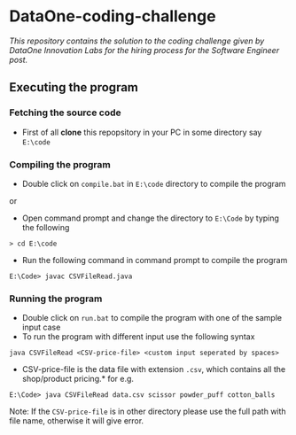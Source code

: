 # DataOne-coding-challenge
*This repository contains the solution to the coding challenge given by DataOne Innovation Labs for the hiring process for the Software Engineer post.*

## Executing the program

### Fetching the source code
* First of all **clone** this repopsitory in your PC in some directory say `E:\code`

### Compiling the program
* Double click on `compile.bat` in `E:\code` directory to compile the program

or
* Open command prompt and change the directory to `E:\Code` by typing the following
````
> cd E:\code
````
* Run the following command in command prompt to compile the program
````
E:\Code> javac CSVFileRead.java
````

### Running the program
* Double click on `run.bat` to compile the program with one of the sample input case
* To run the program with different input use the following syntax
````
java CSVFileRead <CSV-price-file> <custom input seperated by spaces>
````
* CSV-price-file is the data file with extension `.csv`, which contains all the shop/product pricing.*
for e.g.
````
E:\Code> java CSVFileRead data.csv scissor powder_puff cotton_balls
````
Note: If the `CSV-price-file` is in other directory please use the full path with file name, otherwise it will give error.